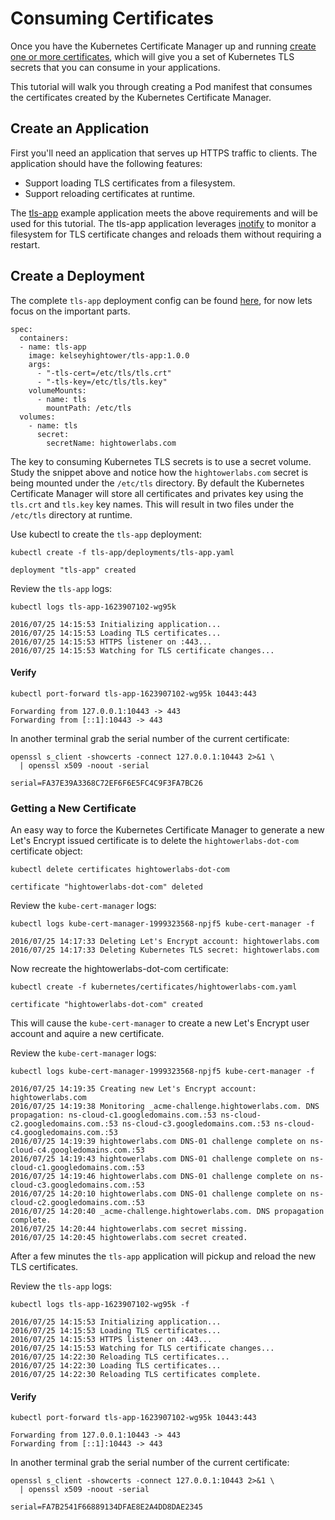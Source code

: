 # Consuming Certificates

Once you have the Kubernetes Certificate Manager up and running [create one or more certificates](create-a-certificate.md), which will give you a set of Kubernetes TLS secrets that you can consume in your applications.

This tutorial will walk you through creating a Pod manifest that consumes the certificates created by the Kubernetes Certificate Manager.

## Create an Application

First you'll need an application that serves up HTTPS traffic to clients. The application should have the following features:

* Support loading TLS certificates from a filesystem.
* Support reloading certificates at runtime.

The [tls-app](https://github.com/kelseyhightower/kube-cert-manager/tree/master/tls-app) example application meets the above requirements and will be used for this tutorial. The tls-app application leverages [inotify](http://man7.org/linux/man-pages/man7/inotify.7.html) to monitor a filesystem for TLS certificate changes and reloads them without requiring a restart.

## Create a Deployment

The complete `tls-app` deployment config can be found [here](https://github.com/kelseyhightower/kube-cert-manager/blob/master/tls-app/deployments/tls-app.yaml), for now lets focus on the important parts.

```
spec:
  containers:
  - name: tls-app
    image: kelseyhightower/tls-app:1.0.0
    args:
      - "-tls-cert=/etc/tls/tls.crt"
      - "-tls-key=/etc/tls/tls.key"
    volumeMounts:
      - name: tls
        mountPath: /etc/tls
  volumes:
    - name: tls
      secret:
        secretName: hightowerlabs.com
```

The key to consuming Kubernetes TLS secrets is to use a secret volume. Study the snippet above and notice how the `hightowerlabs.com` secret is being mounted under the `/etc/tls` directory. By default the Kubernetes Certificate Manager will store all certificates and privates key using the `tls.crt` and `tls.key` key names. This will result in two files under the `/etc/tls` directory at runtime.

Use kubectl to create the `tls-app` deployment:

```
kubectl create -f tls-app/deployments/tls-app.yaml
```

```
deployment "tls-app" created
```

Review the `tls-app` logs:

```
kubectl logs tls-app-1623907102-wg95k
```
```
2016/07/25 14:15:53 Initializing application...
2016/07/25 14:15:53 Loading TLS certificates...
2016/07/25 14:15:53 HTTPS listener on :443...
2016/07/25 14:15:53 Watching for TLS certificate changes...
```

#### Verify

```
kubectl port-forward tls-app-1623907102-wg95k 10443:443
```
```
Forwarding from 127.0.0.1:10443 -> 443
Forwarding from [::1]:10443 -> 443
```

In another terminal grab the serial number of the current certificate:

```
openssl s_client -showcerts -connect 127.0.0.1:10443 2>&1 \
  | openssl x509 -noout -serial
```
```
serial=FA37E39A3368C72EF6F6E5FC4C9F3FA7BC26
```

### Getting a New Certificate

An easy way to force the Kubernetes Certificate Manager to generate a new Let's Encrypt issued certificate is to delete the `hightowerlabs-dot-com` certificate object:

```
kubectl delete certificates hightowerlabs-dot-com
```
```
certificate "hightowerlabs-dot-com" deleted
```

Review the `kube-cert-manager` logs:

```
kubectl logs kube-cert-manager-1999323568-npjf5 kube-cert-manager -f
```

```
2016/07/25 14:17:33 Deleting Let's Encrypt account: hightowerlabs.com
2016/07/25 14:17:33 Deleting Kubernetes TLS secret: hightowerlabs.com
```

Now recreate the hightowerlabs-dot-com certificate:

```
kubectl create -f kubernetes/certificates/hightowerlabs-com.yaml
```
``` 
certificate "hightowerlabs-dot-com" created
```

This will cause the `kube-cert-manager` to create a new Let's Encrypt user account and aquire a new certificate.

Review the `kube-cert-manager` logs:

```
kubectl logs kube-cert-manager-1999323568-npjf5 kube-cert-manager -f
```

```
2016/07/25 14:19:35 Creating new Let's Encrypt account: hightowerlabs.com
2016/07/25 14:19:38 Monitoring _acme-challenge.hightowerlabs.com. DNS propagation: ns-cloud-c1.googledomains.com.:53 ns-cloud-c2.googledomains.com.:53 ns-cloud-c3.googledomains.com.:53 ns-cloud-c4.googledomains.com.:53
2016/07/25 14:19:39 hightowerlabs.com DNS-01 challenge complete on ns-cloud-c4.googledomains.com.:53
2016/07/25 14:19:43 hightowerlabs.com DNS-01 challenge complete on ns-cloud-c1.googledomains.com.:53
2016/07/25 14:19:46 hightowerlabs.com DNS-01 challenge complete on ns-cloud-c3.googledomains.com.:53
2016/07/25 14:20:10 hightowerlabs.com DNS-01 challenge complete on ns-cloud-c2.googledomains.com.:53
2016/07/25 14:20:40 _acme-challenge.hightowerlabs.com. DNS propagation complete.
2016/07/25 14:20:44 hightowerlabs.com secret missing.
2016/07/25 14:20:45 hightowerlabs.com secret created.
```

After a few minutes the `tls-app` application will pickup and reload the new TLS certificates.

Review the `tls-app` logs:

```
kubectl logs tls-app-1623907102-wg95k -f
```

```
2016/07/25 14:15:53 Initializing application...
2016/07/25 14:15:53 Loading TLS certificates...
2016/07/25 14:15:53 HTTPS listener on :443...
2016/07/25 14:15:53 Watching for TLS certificate changes...
2016/07/25 14:22:30 Reloading TLS certificates...
2016/07/25 14:22:30 Loading TLS certificates...
2016/07/25 14:22:30 Reloading TLS certificates complete.
```

#### Verify

```
kubectl port-forward tls-app-1623907102-wg95k 10443:443
```
```
Forwarding from 127.0.0.1:10443 -> 443
Forwarding from [::1]:10443 -> 443
```

In another terminal grab the serial number of the current certificate:

```
openssl s_client -showcerts -connect 127.0.0.1:10443 2>&1 \
  | openssl x509 -noout -serial
```
```
serial=FA7B2541F66889134DFAE8E2A4DD8DAE2345
```
